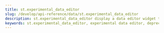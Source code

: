 ```yaml
---
title: st.experimental_data_editor
slug: /develop/api-reference/data/st.experimental_data_editor
description: st.experimental_data_editor display a data editor widget that allows you to edit dataframes and many other data structures in a table-like UI.
keywords: st.experimental_data_editor, experimental data editor, deprecated data editor, edit dataframes, editable table, data structures, table ui, streamlit experimental
---
```


<Autofunction function="streamlit.experimental_data_editor" deprecated={true} deprecatedText="<code>st.experimental_data_editor</code> was deprecated in version 1.23.0. Use <a href='/develop/api-reference/data/st.data_editor'><code>st.data_editor</code></a> instead."/>

